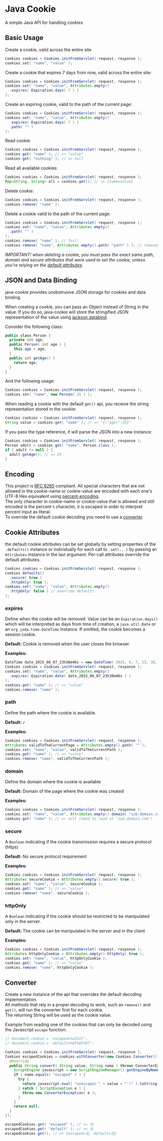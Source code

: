 # Java Cookie

A simple Java API for handling cookies

## Basic Usage

Create a cookie, valid across the entire site

```java
Cookies cookies = Cookies.initFromServlet( request, response );
cookies.set( "name", "value" );
```

Create a cookie that expires 7 days from now, valid across the entire site:

```java
Cookies cookies = Cookies.initFromServlet( request, response );
cookies.set( "name", "value", Attributes.empty()
  .expires( Expiration.days( 7 ) )
);
```

Create an expiring cookie, valid to the path of the current page:

```java
Cookies cookies = Cookies.initFromServlet( request, response );
cookies.set( "name", "value", Attributes.empty()
  .expires( Expiration.days( 7 ) )
  .path( "" )
);
```

Read cookie:

```java
Cookies cookies = Cookies.initFromServlet( request, response );
cookies.get( "name" ); // => "value"
cookies.get( "nothing" ); // => null
```

Read all available cookies:

```java
Cookies cookies = Cookies.initFromServlet( request, response );
Map<String, String> all = cookies.get(); // => {name=value}
```

Delete cookie:

```java
Cookies cookies = Cookies.initFromServlet( request, response );
cookies.remove( "name" );
```

Delete a cookie valid to the path of the current page:

```java
Cookies cookies = Cookies.initFromServlet( request, response );
cookies.set( "name", "value", Attributes.empty()
  .path( "" )
);
cookies.remove( "name" ); // fail!
cookies.remove( "name", Attributes.empty().path( "path" ) ); // removed!
```

*IMPORTANT! when deleting a cookie, you must pass the exact same path, domain and secure attributes that were used to set the cookie, unless you're relying on the [default attributes](#cookie-attributes).*

## JSON and Data Binding

java-cookie provides unobstrusive JSON storage for cookies and data binding.

When creating a cookie, you can pass an Object instead of String in the value. If you do so, java-cookie will store the stringified JSON representation of the value using [jackson databind](https://github.com/FasterXML/jackson-databind/#use-it).

Consider the following class:

```java
public class Person {
  private int age;
  public Person( int age ) {
    this.age = age;
  }
  public int getAge() {
    return age;
  }
}
```

And the following usage:

```java
Cookies cookies = Cookies.initFromServlet( request, response );
cookies.set( "name", new Person( 25 ) );
```

When reading a cookie with the default `get()` api, you receive the string representation stored in the cookie:

```java
Cookies cookies = Cookies.initFromServlet( request, response );
String value = cookies.get( "name" ); // => "{\"age\":25}"
```

If you pass the type reference, it will parse the JSON into a new instance:

```java
Cookies cookies = Cookies.initFromServlet( request, response );
Person adult = cookies.get( "name", Person.class );
if ( adult != null ) {
  adult.getAge(); // => 25
}
```

## Encoding

This project is [RFC 6265](http://tools.ietf.org/html/rfc6265#section-4.1.1) compliant. All special characters that are not allowed in the cookie-name or cookie-value are encoded with each one's UTF-8 Hex equivalent using [percent-encoding](http://en.wikipedia.org/wiki/Percent-encoding).  
The only character in cookie-name or cookie-value that is allowed and still encoded is the percent `%` character, it is escaped in order to interpret percent input as literal.  
To override the default cookie decoding you need to use a [converter](#converter).

## Cookie Attributes

the default cookie attributes can be set globally by setting properties of the `.defaults()` instance or individually for each call to `.set(...)` by passing an `Attributes` instance in the last argument. Per-call attributes override the default attributes.

```java
Cookies cookies = Cookies.initFromServlet( request, response );
cookies.defaults()
  .secure( true )
  .httpOnly( true );
cookies.set( "name", "value", Attributes.empty()
  .httpOnly( false ) // override defaults
);
```

### expires

Define when the cookie will be removed. Value can be an `Expiration.days()` which will be interpreted as days from time of creation, a `java.util.Date` or an `org.joda.time.DateTime` instance. If omitted, the cookie becomes a session cookie.

**Default:** Cookie is removed when the user closes the browser.

**Examples:**

```java
DateTime date_2015_06_07_23h38m46s = new DateTime( 2015, 6, 7, 23, 38, 46 );
Cookies cookies = Cookies.initFromServlet( request, response );
cookies.set( "name", "value", Attributes.empty()
  .expires( Expiration.date( date_2015_06_07_23h38m46s ) )
);
cookies.get( "name" ); // => "value"
cookies.remove( "name" );
```

### path

Define the path where the cookie is available.

**Default:** `/`

**Examples:**

```java
Cookies cookies = Cookies.initFromServlet( request, response );
Attributes validToTheCurrentPage = Attributes.empty().path( "" );
cookies.set( "name", "value", validToTheCurrentPath );
cookies.get( "name" ); // => "value"
cookies.remove( "name", validToTheCurrentPath );
```

### domain

Define the domain where the cookie is available

**Default:** Domain of the page where the cookie was created

**Examples:**

```java
Cookies cookies = Cookies.initFromServlet( request, response );
cookies.set( "name", "value", Attributes.empty().domain( "sub.domain.com" ) );
cookies.get( "name" ); // => null (need to read at "sub.domain.com")
```

### secure

A `Boolean` indicating if the cookie transmission requires a secure protocol (https)

**Default:** No secure protocol requirement

**Examples:**

```java
Cookies cookies = Cookies.initFromServlet( request, response );
Attributes secureCookie = Attributes.empty().secure( true );
cookies.set( "name", "value", secureCookie );
cookies.get( "name" ); // => "value"
cookies.remove( "name", secureCookie );
```

### httpOnly

A `Boolean` indicating if the cookie should be restricted to be manipulated only in the server.

**Default:** The cookie can be manipulated in the server and in the client

**Examples:**

```java
Cookies cookies = Cookies.initFromServlet( request, response );
Attributes httpOnlyCookie = Attributes.empty().httpOnly( true );
cookies.set( "name", "value", httpOnlyCookie );
cookies.get( "name" ); // => "value"
cookies.remove( "name", httpOnlyCookie );
```

## Converter

Create a new instance of the api that overrides the default decoding implementation.  
All methods that rely in a proper decoding to work, such as `remove()` and `get()`, will run the converter first for each cookie.  
The returning String will be used as the cookie value.

Example from reading one of the cookies that can only be decoded using the Javascript `escape` function:

``` java
// document.cookie = 'escaped=%u5317';
// document.cookie = 'default=%E5%8C%97';

Cookies cookies = Cookies.initFromServlet( request, response );
Cookies escapedCookies = cookies.withConverter(new Cookies.Converter() {
  @Override
  public String convert( String value, String name ) throws ConverterException {
    ScriptEngine javascript = new ScriptEngineManager().getEngineByName( "JavaScript" );
    if ( name.equals( "escaped" ) ) {
      try {
        return javascript.eval( "unescape('" + value + "')" ).toString();
      } catch ( ScriptException e ) {
        throw new ConverterException( e );
      }
    }
    return null;
  }
});

escapedCookies.get( "escaped" ); // => 北
escapedCookies.get( "default" ); // => 北
escapedCookies.get(); // => {escaped=北, default=北}
```
